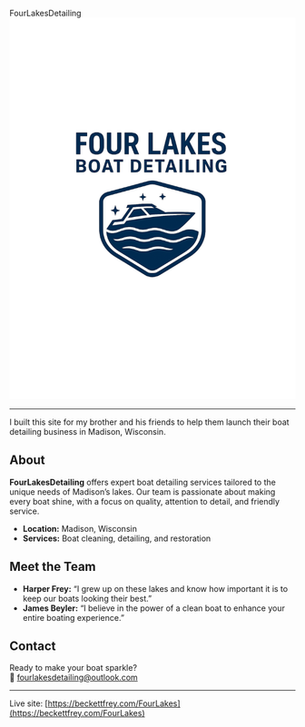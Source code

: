 FourLakesDetailing
![FourLakes Logo](https://raw.githubusercontent.com/BeckettFrey/FourLakes/main/client/public/logo_1.png)

---

I built this site for my brother and his friends to help them launch their boat detailing business in Madison, Wisconsin.

## About

**FourLakesDetailing** offers expert boat detailing services tailored to the unique needs of Madison’s lakes. Our team is passionate about making every boat shine, with a focus on quality, attention to detail, and friendly service.

- **Location:** Madison, Wisconsin
- **Services:** Boat cleaning, detailing, and restoration

## Meet the Team

- **Harper Frey:** “I grew up on these lakes and know how important it is to keep our boats looking their best.”
- **James Beyler:** “I believe in the power of a clean boat to enhance your entire boating experience.”

## Contact

Ready to make your boat sparkle?  
📧 [fourlakesdetailing@outlook.com](mailto:fourlakesdetailing@outlook.com)

---

Live site: [https://beckettfrey.com/FourLakes](https://beckettfrey.com/FourLakes)

